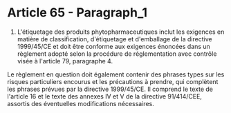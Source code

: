 # Article 65 - Paragraph_1

1.   L'étiquetage des produits phytopharmaceutiques inclut les exigences en matière de classification, d'étiquetage et d'emballage de la directive 1999/45/CE  et doit  être conforme  aux exigences énoncées dans un règlement adopté selon la procédure de réglementation avec contrôle visée à l'article 79, paragraphe 4.

Le règlement en question doit également contenir des phrases types sur les risques particuliers encourus et les précautions à prendre, qui complètent les phrases prévues par la directive 1999/45/CE. Il comprend le texte de l'article 16 et le texte des annexes IV et V de la directive 91/414/CEE, assortis des éventuelles modifications nécessaires.